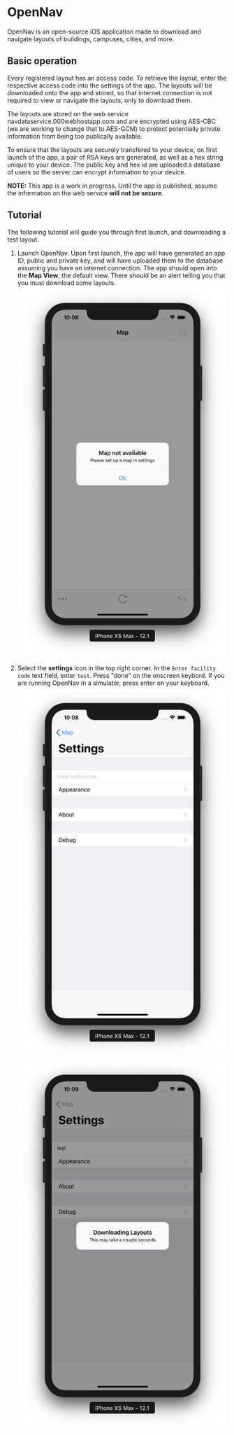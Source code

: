 # OpenNav

OpenNav is an open-source iOS application made to download and navigate layouts of buildings, campuses, cities, and more.

## Basic operation
Every registered layout has an access code. To retrieve the layout, enter the respective access code into the settings of the app. The layouts will be downloaded onto the app and stored, so that internet connection is not required to view or navigate the layouts, only to download them.

The layouts are stored on the web service navdataservice.000webhostapp.com and are encrypted using AES-CBC (we are working to change that to AES-GCM) to protect potentially private information from being too publically available.

To ensure that the layouts are securely transfered to your device, on first launch of the app, a pair of RSA keys are generated, as well as a hex string unique to your device. The public key and hex id are uploaded a database of users so the server can encrypt information to your device.

**NOTE:** This app is a work in progress. Until the app is published, assume the information on the web service **will not be secure**.

## Tutorial

The following tutorial will guide you through first launch, and downloading a test layout.

1. Launch OpenNav. Upon first launch, the app will have generated an app ID, public and private key, and will have uploaded them to the database assuming you have an internet connection. The app should open into the **Map View**, the default view. There should be an alert telling you that you must download some layouts.
![OpenNav on first launch](https://github.com/OpenNavDeveloper/OpenNav/blob/master/Tutorial%20Images/fresh_launch.png)

2. Select the **settings** icon in the top right corner. In the `Enter facility code` text field, enter `test`. Press "done" on the onscreen keybord. If you are running OpenNav in a simulator, press enter on your keyboard.
![OpenNav on first launch](https://github.com/OpenNavDeveloper/OpenNav/blob/master/Tutorial%20Images/entering_test.png)
![OpenNav on first launch](https://github.com/OpenNavDeveloper/OpenNav/blob/master/Tutorial%20Images/downloading.png)
